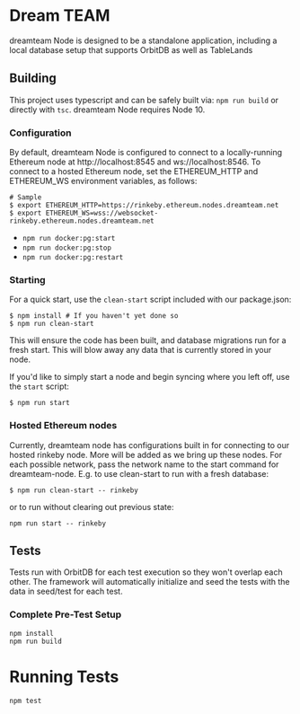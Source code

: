 # Dream TEAM

dreamteam Node is designed to be a standalone application, including a local
database setup that supports OrbitDB as well as TableLands

## Building

This project uses typescript and can be safely built via: `npm run build` or directly with `tsc`. dreamteam Node requires Node 10.

### Configuration

By default, dreamteam Node is configured to connect to a locally-running Ethereum node at http://localhost:8545 and ws://localhost:8546. To connect to a hosted Ethereum node, set the ETHEREUM_HTTP and ETHEREUM_WS environment variables, as follows:

    # Sample
    $ export ETHEREUM_HTTP=https://rinkeby.ethereum.nodes.dreamteam.net
    $ export ETHEREUM_WS=wss://websocket-rinkeby.ethereum.nodes.dreamteam.net

- `npm run docker:pg:start`
- `npm run docker:pg:stop`
- `npm run docker:pg:restart`

### Starting

For a quick start, use the `clean-start` script included with our package.json:

```
$ npm install # If you haven't yet done so
$ npm run clean-start
```

This will ensure the code has been built, and database migrations run for a fresh start. This will blow away any data that is currently stored in your node.

If you'd like to simply start a node and begin syncing where you left off, use the `start` script:

```
$ npm run start
```

### Hosted Ethereum nodes

Currently, dreamteam node has configurations built in for connecting to our hosted rinkeby node. More will be added as we bring up these nodes. For each possible network, pass the network name to the start command for dreamteam-node. E.g. to use clean-start to run with a fresh database:

```
$ npm run clean-start -- rinkeby
```

or to run without clearing out previous state:

```
npm run start -- rinkeby
```

## Tests

Tests run with OrbitDB for each test execution so they won't
overlap each other. The framework will automatically initialize and seed the
tests with the data in seed/test for each test.

### Complete Pre-Test Setup

```
npm install
npm run build
```

# Running Tests

```
npm test
```
